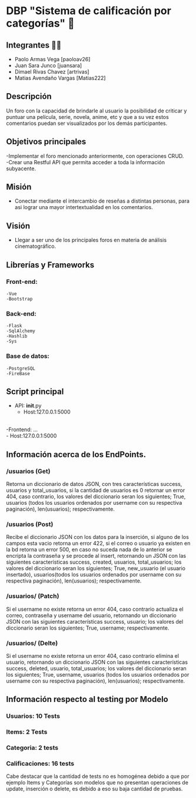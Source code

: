 # DBP "Sistema de calificación por categorías" 💾

## Integrantes 🙋‍♂️
- Paolo Armas Vega [paoloav26]
- Juan Sara Junco [juansara]
- Dimael Rivas Chavez [artrivas]
- Matias Avendaño Vargas  [Matias222]

## Descripción 
Un foro con la capacidad de brindarle al usuario la posibilidad de criticar y puntuar una película, serie, novela, anime, etc y que a su vez estos comentarios puedan ser visualizados por los demás participantes.

## Objetivos principales
-Implementar el foro mencionado anteriormente, con operaciones CRUD.
<br />
-Crear una Restful API que permita acceder a toda la información subyacente.

## Misión
- Conectar mediante el intercambio de reseñas a distintas personas, para asi lograr una mayor intertextualidad en los comentarios. 

## Visión
- Llegar a ser uno de los principales foros en materia de análisis cinematográfico.

## Librerías y Frameworks
### Front-end:
    -Vue
    -Bootstrap
### Back-end:
    -Flask
    -SqlAlchemy
    -Hashlib
    -Sys
### Base de datos:
    -PostgreSQL
    -FireBase

## Script principal
- API: __init__.py
    <br />
    -  Host:127.0.0.1:5000   
    <br />
-Frontend: ...
    <br />
    -   Host:127.0.0.1:5000
## Información acerca de los EndPoints.  
### /usuarios (Get)
Retorna un diccionario de datos JSON, con tres características success, usuarios y total_usuarios, si la cantidad de usuarios es 0 retornar un error 404, caso contrario, los valores del diccionario seran los siguientes; True, usuarios (todos los usuarios ordenados por username con su respectiva paginación), len(usuarios); respectivamente.
### /usuarios (Post)
Recibe el diccionario JSON con los datos para la inserción, si alguno de los campos esta vacio retorna un error 422, si el correo o usuario ya existen en la bd retorna un error 500, en caso no suceda nada de lo anterior se encripta la contraseña y se procede al insert, retornando un JSON con las siguientes características success, created, usuarios, total_usuarios; los valores del diccionario seran los siguientes; True, new_usuario (el usuario insertado), usuarios(todos los usuarios ordenados por username con su respectiva paginación), len(usuarios); respectivamente.
### /usuarios/<username> (Patch)
Si el username no existe retorna un error 404, caso contrario actualiza el correo, contraseña y username del usuario, retornando un diccionario JSON con las siguientes características success, usuario; los valores del diccionario seran los siguientes; True, username; respectivamente. 
### /usuarios/<username> (Delte)
Si el username no existe retorna un error 404, caso contrario elimina el usuario, retornando un diccionario JSON con las siguientes características success, deleted, usuario, total_usuarios; los valores del diccionario seran los siguientes; True, username, usuarios (todos los usuarios ordenados por username con su respectiva paginación), len(usuarios); respectivamente. 


## Información respecto al testing por Modelo
### Usuarios: 10 Tests
### Items: 2 Tests
### Categoria: 2 tests
### Calificaciones: 16 tests
Cabe destacar que la cantidad de tests no es homogénea debido a que por ejemplo Items y Categorías son modelos que no presentan operaciones de update, inserción o delete, es debido a eso su baja cantidad de pruebas.
